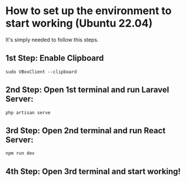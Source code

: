 # How to set up the environment to start working (Ubuntu 22.04)

It's simply needed to follow this steps.

## 1st Step: Enable Clipboard

```
sudo VBoxClient --clipboard
```

## 2nd Step: Open 1st terminal and run Laravel Server:

```
php artisan serve
```

## 3rd Step: Open 2nd terminal and run React Server:

```
npm run dev
```

## 4th Step: Open 3rd terminal and start working!
